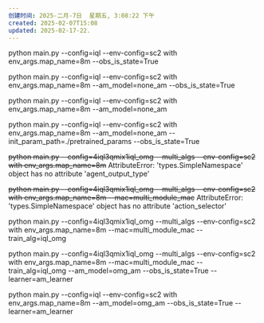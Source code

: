 ```yaml
---
创建时间: 2025-二月-7日  星期五, 3:08:22 下午
created: 2025-02-07T15:08
updated: 2025-02-17-22.
---
```



python main.py --config=iql --env-config=sc2 with env_args.map_name=8m --obs_is_state=True

python main.py --config=iql --env-config=sc2 with env_args.map_name=8m --am_model=none_am --obs_is_state=True

python main.py --config=iql --env-config=sc2 with env_args.map_name=8m --am_model=none_am

python main.py --config=iql --env-config=sc2 with env_args.map_name=8m --am_model=none_am --init_param_path=./pretrained_params --obs_is_state=True

~~python main.py --config=4iql3qmix1iql_omg --multi_algs --env-config=sc2 with env_args.map_name=8m~~
AttributeError: 'types.SimpleNamespace' object has no attribute 'agent_output_type'


~~python main.py --config=4iql3qmix1iql_omg --multi_algs --env-config=sc2 with env_args.map_name=8m --mac=multi_module_mac~~
AttributeError: 'types.SimpleNamespace' object has no attribute 'action_selector'



python main.py --config=4iql3qmix1iql_omg --multi_algs --env-config=sc2 with env_args.map_name=8m --mac=multi_module_mac --train_alg=iql_omg



python main.py --config=4iql3qmix1iql_omg --multi_algs --env-config=sc2 with env_args.map_name=8m --mac=multi_module_mac --train_alg=iql_omg --am_model=omg_am --obs_is_state=True --learner=am_learner


python main.py --config=iql --env-config=sc2 with env_args.map_name=8m --am_model=omg_am --obs_is_state=True --learner=am_learner
